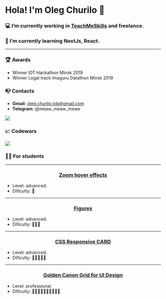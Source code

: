 # Hola! I'm Oleg Churilo 👋


### 💻 I’m currently working in [TeachMeSkills](https://teachmeskills.by/) and freelance.
### 📘 I’m currently learning NextJs, React.

***

### 🏆 Awards
+ Winner IDT Hackathon Minsk 2019
+ Winner Legal track Imaguru Datathon Minsk 2019

### 📭 Contacts 
- **Gmail:** oleg.churilo.job@gmail.com
- **Telegram:** @meaw_meaw_meaw

<img src='https://github-readme-stats.vercel.app/api?username=Oleg-Kolosov&&show_icons=true&title_color=ffffff&icon_color=bb2acf&text_color=daf7dc&bg_color=151515'>

### 📈 Codewars
<img src='https://www.codewars.com/users/Oleg-Kolosov/badges/large'>

### 👨‍🎓 For students

***

#### <h3 align="center"><a href="https://github.com/Oleg-Kolosov/Image-Zoom-Hover-Effect">Zoom hover effects</a></h3>
- Level: advanced. 
- Dificulty: 💪

***

#### <h3 align="center"><a href="https://github.com/Oleg-Kolosov/TeachMeSkills-figure">Figures</a></h3>
- Level: advanced. 
- Dificulty: 💪💪💪

***

#### <h3 align="center"><a href="https://github.com/Oleg-Kolosov/CSS-Responsive-CARD">CSS Responsive CARD</a></h3>
- Level: advanced. 
- Dificulty: 💪💪💪💪💪

***

#### <h3 align="center"><a href="https://github.com/Oleg-Kolosov/Golden-Canon-Grid-for-UI-Design">Golden Canon Grid for UI Design</a></h3>
- Level: professional. 
- Dificulty: 💪💪💪💪💪💪💪💪💪💪
